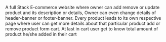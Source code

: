 A full Stack E-commerce website where owner can add remove or update product and its description or details, Owner can even change details of header-banner or footer-banner. Every product leads to its own respective page where user can get more details about that particular product add or remove product form cart. At last in cart user get to know total amount of product he/she added in their cart
